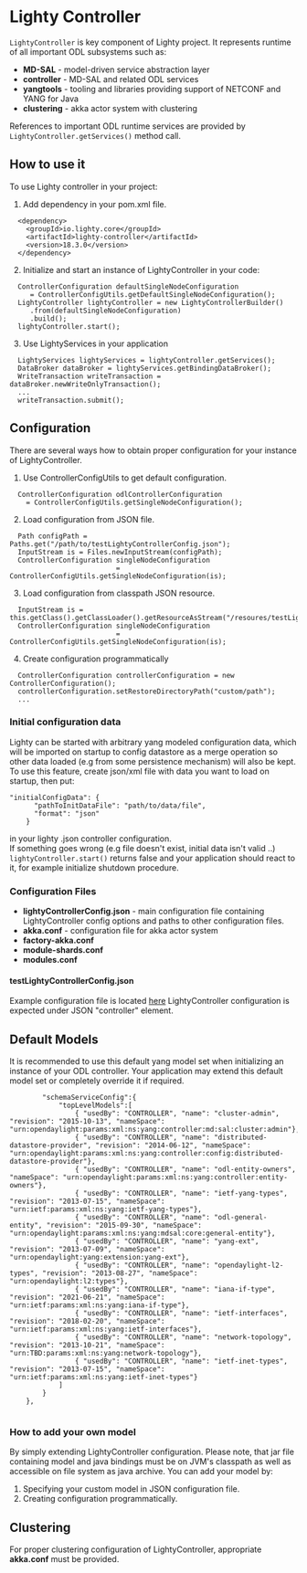 Lighty Controller
=================
```LightyController``` is key component of Lighty project. It represents
runtime of all important ODL subsystems such as:
* __MD-SAL__ - model-driven service abstraction layer
* __controller__ - MD-SAL and related ODL services
* __yangtools__ - tooling and libraries providing support of NETCONF and YANG for Java
* __clustering__ - akka actor system with clustering 

References to important ODL runtime services are provided by ```LightyController.getServices()``` method call.

How to use it
-------------
To use Lighty controller in your project:
1. Add dependency in your pom.xml file.
```
  <dependency>
    <groupId>io.lighty.core</groupId>
    <artifactId>lighty-controller</artifactId>
    <version>18.3.0</version>
  </dependency>
```

2. Initialize and start an instance of LightyController in your code:
```
  ControllerConfiguration defaultSingleNodeConfiguration
     = ControllerConfigUtils.getDefaultSingleNodeConfiguration();
  LightyController lightyController = new LightyControllerBuilder()
     .from(defaultSingleNodeConfiguration)
     .build();
  lightyController.start();
```

3. Use LightyServices in your application
```
  LightyServices lightyServices = lightyController.getServices();
  DataBroker dataBroker = lightyServices.getBindingDataBroker();
  WriteTransaction writeTransaction = dataBroker.newWriteOnlyTransaction();
  ...
  writeTransaction.submit();
```

Configuration
-------------
There are several ways how to obtain proper configuration for your
instance of LightyController.

1. Use ControllerConfigUtils to get default configuration.
```
  ControllerConfiguration odlControllerConfiguration
    = ControllerConfigUtils.getSingleNodeConfiguration();
```

2. Load configuration from JSON file.
```
  Path configPath = Paths.get("/path/to/testLightyControllerConfig.json");
  InputStream is = Files.newInputStream(configPath);
  ControllerConfiguration singleNodeConfiguration
                          = ControllerConfigUtils.getSingleNodeConfiguration(is);
```

3. Load configuration from classpath JSON resource.
```
  InputStream is = this.getClass().getClassLoader().getResourceAsStream("/resoures/testLightyControllerConfig.json");
  ControllerConfiguration singleNodeConfiguration
                          = ControllerConfigUtils.getSingleNodeConfiguration(is);
```

4. Create configuration programmatically
```
  ControllerConfiguration controllerConfiguration = new ControllerConfiguration();
  controllerConfiguration.setRestoreDirectoryPath("custom/path");
  ...
```
### Initial configuration data

Lighty can be started with arbitrary yang modeled configuration data, which will be imported on startup to config datastore
as a merge operation so other data loaded (e.g from some persistence mechanism) will also be kept.\
To use this feature, create json/xml file with data you want to load on startup, then put:
```
"initialConfigData": {
      "pathToInitDataFile": "path/to/data/file",
      "format": "json"
    }
```
in your lighty .json controller configuration.\
If something goes wrong (e.g file doesn't exist, initial data isn't valid ..) `lightyController.start()` returns false
 and your application should react to it, for example initialize shutdown procedure.

### Configuration Files

* __lightyControllerConfig.json__ - main configuration file containing LightyController config options and paths to other configuration files.
* __akka.conf__ - configuration file for akka actor system
* __factory-akka.conf__
* __module-shards.conf__
* __modules.conf__

#### testLightyControllerConfig.json
Example configuration file is located [here](src/test/resources/testLightyControllerConfig.json)
LightyController configuration is expected under JSON "controller" element.

Default Models
--------------
It is recommended to use this default yang model set when initializing
an instance of your ODL controller. Your application may extend this default model set
or completely override it if required.

```
        "schemaServiceConfig":{
            "topLevelModels":[
                { "usedBy": "CONTROLLER", "name": "cluster-admin", "revision": "2015-10-13", "nameSpace": "urn:opendaylight:params:xml:ns:yang:controller:md:sal:cluster:admin"},
                { "usedBy": "CONTROLLER", "name": "distributed-datastore-provider", "revision": "2014-06-12", "nameSpace": "urn:opendaylight:params:xml:ns:yang:controller:config:distributed-datastore-provider"},
                { "usedBy": "CONTROLLER", "name": "odl-entity-owners", "nameSpace": "urn:opendaylight:params:xml:ns:yang:controller:entity-owners"},
                { "usedBy": "CONTROLLER", "name": "ietf-yang-types", "revision": "2013-07-15", "nameSpace": "urn:ietf:params:xml:ns:yang:ietf-yang-types"},
                { "usedBy": "CONTROLLER", "name": "odl-general-entity", "revision": "2015-09-30", "nameSpace": "urn:opendaylight:params:xml:ns:yang:mdsal:core:general-entity"},
                { "usedBy": "CONTROLLER", "name": "yang-ext", "revision": "2013-07-09", "nameSpace": "urn:opendaylight:yang:extension:yang-ext"},
                { "usedBy": "CONTROLLER", "name": "opendaylight-l2-types", "revision": "2013-08-27", "nameSpace": "urn:opendaylight:l2:types"},
                { "usedBy": "CONTROLLER", "name": "iana-if-type", "revision": "2021-06-21", "nameSpace": "urn:ietf:params:xml:ns:yang:iana-if-type"},
                { "usedBy": "CONTROLLER", "name": "ietf-interfaces", "revision": "2018-02-20", "nameSpace": "urn:ietf:params:xml:ns:yang:ietf-interfaces"},
                { "usedBy": "CONTROLLER", "name": "network-topology", "revision": "2013-10-21", "nameSpace": "urn:TBD:params:xml:ns:yang:network-topology"},
                { "usedBy": "CONTROLLER", "name": "ietf-inet-types", "revision": "2013-07-15", "nameSpace": "urn:ietf:params:xml:ns:yang:ietf-inet-types"}
            ]
        }
    },
    
```

### How to add your own model
By simply extending LightyController configuration. Please note, that jar file containing
model and java bindings must be on JVM's classpath as well as accessible on file system
as java archive. You can add your model by:
1. Specifying your custom model in JSON configuration file.
2. Creating configuration programmatically.

Clustering
----------
For proper clustering configuration of LightyController, appropriate __akka.conf__ must be provided.
